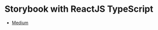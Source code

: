 # Storybook with ReactJS TypeScript

- [Medium](https://medium.com/@annycarolinegnr/storybook-with-react-typescript-1c15a1cbc26a)